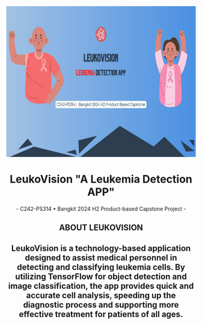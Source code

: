 <div align="center" ><img src="https://github.com/leukovision-capstone/.github/blob/main/assets/LeukoVision.jpg?raw=true" height="400px"></div>
<h1 align="center"> LeukoVision "A Leukemia Detection APP" </h1>

<p align="center"> - C242-PS314 • Bangkit 2024 H2 Product-based Capstone Project  - </p>

<h2 align="center"> ABOUT LEUKOVISION <h2>

<p align="center"> LeukoVision is a technology-based application designed to assist medical personnel in detecting and classifying leukemia cells. By utilizing TensorFlow for object detection and image classification, the app provides quick and accurate cell analysis, speeding up the diagnostic process and supporting more effective treatment for patients of all ages. </p>
